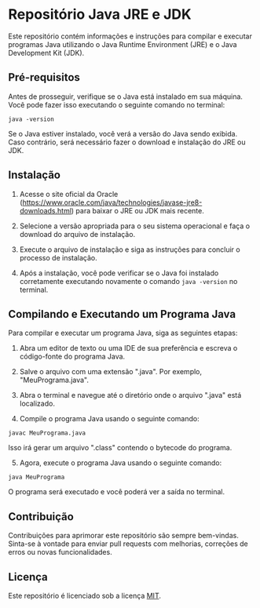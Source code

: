 # Repositório Java JRE e JDK

Este repositório contém informações e instruções para compilar e executar programas Java utilizando o Java Runtime Environment (JRE) e o Java Development Kit (JDK).

## Pré-requisitos

Antes de prosseguir, verifique se o Java está instalado em sua máquina. Você pode fazer isso executando o seguinte comando no terminal:

```
java -version
```

Se o Java estiver instalado, você verá a versão do Java sendo exibida. Caso contrário, será necessário fazer o download e instalação do JRE ou JDK.

## Instalação

1. Acesse o site oficial da Oracle (https://www.oracle.com/java/technologies/javase-jre8-downloads.html) para baixar o JRE ou JDK mais recente.

2. Selecione a versão apropriada para o seu sistema operacional e faça o download do arquivo de instalação.

3. Execute o arquivo de instalação e siga as instruções para concluir o processo de instalação.

4. Após a instalação, você pode verificar se o Java foi instalado corretamente executando novamente o comando `java -version` no terminal.

## Compilando e Executando um Programa Java

Para compilar e executar um programa Java, siga as seguintes etapas:

1. Abra um editor de texto ou uma IDE de sua preferência e escreva o código-fonte do programa Java.

2. Salve o arquivo com uma extensão ".java". Por exemplo, "MeuPrograma.java".

3. Abra o terminal e navegue até o diretório onde o arquivo ".java" está localizado.

4. Compile o programa Java usando o seguinte comando:

```
javac MeuPrograma.java
```

Isso irá gerar um arquivo ".class" contendo o bytecode do programa.

5. Agora, execute o programa Java usando o seguinte comando:

```
java MeuPrograma
```

O programa será executado e você poderá ver a saída no terminal.

## Contribuição

Contribuições para aprimorar este repositório são sempre bem-vindas. Sinta-se à vontade para enviar pull requests com melhorias, correções de erros ou novas funcionalidades.

## Licença

Este repositório é licenciado sob a licença [MIT](https://opensource.org/licenses/MIT).
